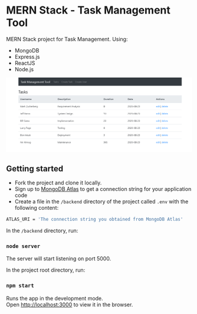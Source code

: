 # MERN Stack - Task Management Tool

MERN Stack project for Task Management.
Using:
- MongoDB
- Express.js
- ReactJS
- Node.js

![Home Page](https://github.com/nir11/MERN_Stack-TaskManagementTool/blob/master/screenshots/screenshot.PNG)

## Getting started

- Fork the project and clone it locally.
- Sign up to [MongoDB Atlas](https://www.mongodb.com/cloud/atlas) to get a connection string for your application code
- Create a file in the `/backend` directory of the project called `.env` with the following content:
```sh
ATLAS_URI = 'The connection string you obtained from MongoDB Atlas'
```

In the `/backend` directory, run:
### `node server`
The server will start listening on port 5000.


In the project root directory, run:
### `npm start`
Runs the app in the development mode.<br />
Open [http://localhost:3000](http://localhost:3000) to view it in the browser.
